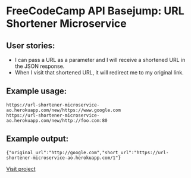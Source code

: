 FreeCodeCamp API Basejump: URL Shortener Microservice
=====

## User stories:
- I can pass a URL as a parameter and I will receive a shortened URL in the JSON response.
- When I visit that shortened URL, it will redirect me to my original link.
 
## Example usage:
`https://url-shortener-microservice-ao.herokuapp.com/new/https://www.google.com`  
`https://url-shortener-microservice-ao.herokuapp.com/new/http://foo.com:80`  

## Example output:
`{"original_url":"http://google.com","short_url":"https://url-shortener-microservice-ao.herokuapp.com/1"}`

[Visit project](https://url-shortener-microservice-ao.herokuapp.com)
